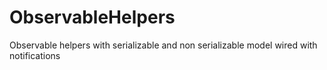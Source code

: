 # ObservableHelpers

Observable helpers with serializable and non serializable model wired with notifications
